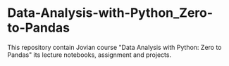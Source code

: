 # Data-Analysis-with-Python_Zero-to-Pandas
This repository contain Jovian course "Data Analysis with Python: Zero to Pandas" its lecture notebooks, assignment and projects.
